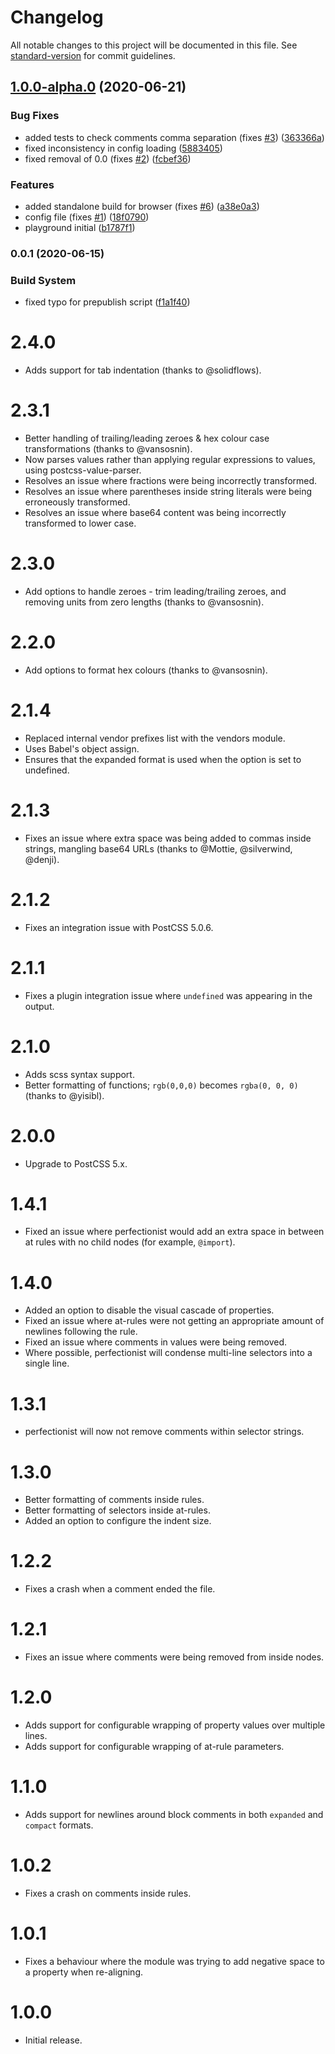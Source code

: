 # Changelog

All notable changes to this project will be documented in this file. See [standard-version](https://github.com/conventional-changelog/standard-version) for commit guidelines.

## [1.0.0-alpha.0](https://github.com/anikethsaha/style-perfectionist/compare/v0.0.1...v1.0.0-alpha.0) (2020-06-21)


### Bug Fixes

* added tests to check comments comma separation (fixes [#3](https://github.com/anikethsaha/style-perfectionist/issues/3)) ([363366a](https://github.com/anikethsaha/style-perfectionist/commit/363366a))
* fixed inconsistency in config loading ([5883405](https://github.com/anikethsaha/style-perfectionist/commit/5883405))
* fixed removal of 0.0 (fixes [#2](https://github.com/anikethsaha/style-perfectionist/issues/2)) ([fcbef36](https://github.com/anikethsaha/style-perfectionist/commit/fcbef36))


### Features

* added standalone build for browser (fixes [#6](https://github.com/anikethsaha/style-perfectionist/issues/6)) ([a38e0a3](https://github.com/anikethsaha/style-perfectionist/commit/a38e0a3))
* config file (fixes [#1](https://github.com/anikethsaha/style-perfectionist/issues/1)) ([18f0790](https://github.com/anikethsaha/style-perfectionist/commit/18f0790))
* playground initial ([b1787f1](https://github.com/anikethsaha/style-perfectionist/commit/b1787f1))



### 0.0.1 (2020-06-15)


### Build System

* fixed typo for prepublish script ([f1a1f40](https://github.com/anikethsaha/style-perfectionist/commit/f1a1f40))



# 2.4.0

* Adds support for tab indentation (thanks to @solidflows).

# 2.3.1

* Better handling of trailing/leading zeroes & hex colour case transformations
  (thanks to @vansosnin).
* Now parses values rather than applying regular expressions to values, using
  postcss-value-parser.
* Resolves an issue where fractions were being incorrectly transformed.
* Resolves an issue where parentheses inside string literals were being
  erroneously transformed.
* Resolves an issue where base64 content was being incorrectly transformed
  to lower case.

# 2.3.0

* Add options to handle zeroes - trim leading/trailing zeroes, and removing
  units from zero lengths (thanks to @vansosnin).

# 2.2.0

* Add options to format hex colours (thanks to @vansosnin).

# 2.1.4

* Replaced internal vendor prefixes list with the vendors module.
* Uses Babel's object assign.
* Ensures that the expanded format is used when the option is set to undefined.

# 2.1.3

* Fixes an issue where extra space was being added to commas inside strings,
  mangling base64 URLs (thanks to @Mottie, @silverwind, @denji).

# 2.1.2

* Fixes an integration issue with PostCSS 5.0.6.

# 2.1.1

* Fixes a plugin integration issue where `undefined` was appearing in
  the output.

# 2.1.0

* Adds scss syntax support.
* Better formatting of functions; `rgb(0,0,0)` becomes `rgba(0, 0, 0)`
  (thanks to @yisibl).

# 2.0.0

* Upgrade to PostCSS 5.x.

# 1.4.1

* Fixed an issue where perfectionist would add an extra space in between
  at rules with no child nodes (for example, `@import`).

# 1.4.0

* Added an option to disable the visual cascade of properties.
* Fixed an issue where at-rules were not getting an appropriate amount of
  newlines following the rule.
* Fixed an issue where comments in values were being removed.
* Where possible, perfectionist will condense multi-line selectors into
  a single line.

# 1.3.1

* perfectionist will now not remove comments within selector strings.

# 1.3.0

* Better formatting of comments inside rules.
* Better formatting of selectors inside at-rules.
* Added an option to configure the indent size.

# 1.2.2

* Fixes a crash when a comment ended the file.

# 1.2.1

* Fixes an issue where comments were being removed from inside nodes.

# 1.2.0

* Adds support for configurable wrapping of property values over multiple lines.
* Adds support for configurable wrapping of at-rule parameters.

# 1.1.0

* Adds support for newlines around block comments in both `expanded` and
  `compact` formats.

# 1.0.2

* Fixes a crash on comments inside rules.

# 1.0.1

* Fixes a behaviour where the module was trying to add negative space to a
  property when re-aligning.

# 1.0.0

* Initial release.
